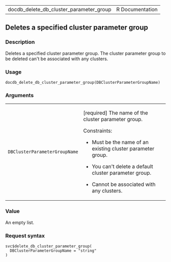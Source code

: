 <table style="width: 100%;">
<tbody>
<tr class="odd">
<td>docdb_delete_db_cluster_parameter_group</td>
<td style="text-align: right;">R Documentation</td>
</tr>
</tbody>
</table>

## Deletes a specified cluster parameter group

### Description

Deletes a specified cluster parameter group. The cluster parameter group
to be deleted can't be associated with any clusters.

### Usage

    docdb_delete_db_cluster_parameter_group(DBClusterParameterGroupName)

### Arguments

<table>
<colgroup>
<col style="width: 35%" />
<col style="width: 65%" />
</colgroup>
<tbody>
<tr class="odd">
<td><code
id="docdb_delete_db_cluster_parameter_group_:_DBClusterParameterGroupName">DBClusterParameterGroupName</code></td>
<td><p>[required] The name of the cluster parameter group.</p>
<p>Constraints:</p>
<ul>
<li><p>Must be the name of an existing cluster parameter group.</p></li>
<li><p>You can't delete a default cluster parameter group.</p></li>
<li><p>Cannot be associated with any clusters.</p></li>
</ul></td>
</tr>
</tbody>
</table>

### Value

An empty list.

### Request syntax

    svc$delete_db_cluster_parameter_group(
      DBClusterParameterGroupName = "string"
    )
